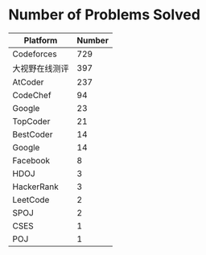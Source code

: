 # Number of Problems Solved
|Platform|Number|
|---|---|
|Codeforces|729|
|大视野在线测评|397|
|AtCoder|237|
|CodeChef|94|
|Google|23|
|TopCoder|21|
|BestCoder|14|
|Google|14|
|Facebook|8|
|HDOJ|3|
|HackerRank|3|
|LeetCode|2|
|SPOJ|2|
|CSES|1|
|POJ|1|
